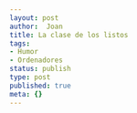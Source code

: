 ```yaml
---
layout: post
author:  Joan
title: La clase de los listos
tags:
- Humor
- Ordenadores
status: publish
type: post
published: true
meta: {}
---
```

<img src="http://i.blogs.es/6a752e/macbookunilow/1024_2000.jpg" alt="" >
